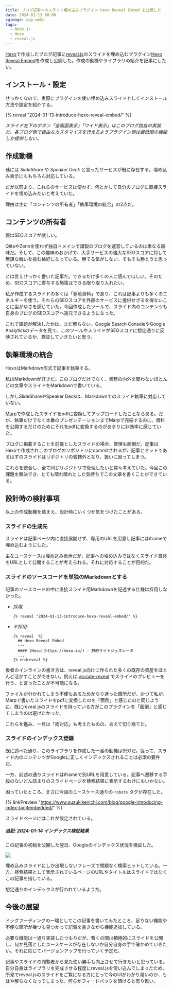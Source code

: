 ```yaml
---
title: ブログ記事へのスライド埋め込みプラグイン Hexo Reveal Embed を公開した
date: 2024-01-13 00:00
ogimage: ogp.webp
tags:
  - Node.js
  - Hexo
  - reveal.js
---
```


[Hexo](https://hexo.io/)で作成したブログ記事に[reveal.js](https://revealjs.com/)のスライドを埋め込むプラグイン[Hexo Reveal Embed](https://www.npmjs.com/package/hexo-reveal-embed)を作成し公開した。作成の動機やライブラリの紹介を記事にしたい。

## インストール・設定

せっかくなので、実際にプラグインを使い埋め込みスライドとしてインストール方法や設定を紹介する。

{% reveal "2024-01-13-introduce-hexo-reveal-embed/" %}

*スライド左下のボタン「全画面表示」「ワイド表示」はこのブログ独自の実装だ。各ブログ側で自由なカスタマイズを行えるようプラグイン側は最低限の機能しか提供しない。*

## 作成動機

巷には *SlideShare* や *Speaker Deck* と言ったサービスが既に存在する。埋め込み表示にももちろん対応している。

だが以前より、これらのサービスは使わず、何とかして自分のブログに直接スライドを埋め込みたいと考えていた。

理由は主に「コンテンツの所有者」「執筆環境の統合」の2点だ。

## コンテンツの所有者

要はSEOスコアが欲しい。

QiitaやZennを使わず独自ドメインで謹製のブログを運営しているのは単なる趣味だ。そして、この趣味のおかげで、大手サービスの強大なSEOスコアに対して無謀な戦いを挑む格好になっている。勝てる気がしない、そもそも勝とうと思っていない。

とは言えせっかく書いた記事だ。できるだけ多くの人に読んでほしい。そのため、SEOスコアに寄与する施策はできる限り取り入れたい。

私が作成するスライドの多くは「登壇資料」であり、これは記事よりも多くのエネルギーを使う。それらのSEOスコアを外部のサービスに提供せざるを得ないことに歯がゆさを感じていた。今回作成したツールで、スライド内のコンテンツも自身のブログのSEOスコアへ還元できるようになった。

これで課題が解決したかは、まだ解らない。Google Search ConsoleやGoogle Analyticsのデータを見て、このツールやスライドがSEOスコアに想定通りに反映されているか、検証していきたいと思う。

## 執筆環境の統合

HexoはMarkdown形式で記事を執筆する。

私はMarkdownが好きだ。このブログだけでなく、業務の内外を問わないほとんどの文章やスライドをMarkdownで書いている。

しかしSlideShareやSpeaker Deckは、Markdownでのスライド執筆に対応していない。

[Marp](https://marp.app/)で作成したスライドをpdfに変換してアップロードしたことならある。だが、執筆だけでなく本番のプレゼンテーションまでMarpで完結するのに、資料を公開するだけのためにそれをpdfに変換するのがあまりに非効率に感じていた。

ブログに掲載することを前提としたスライドの場合、管理も面倒だ。記事はHexoで作成されこのブログのリポジトリにcommitされるが、記事とセットであるはずのスライドはリポジトリの管轄外となり、扱いに困ってしまう。

これらを統合し、全て同じリポジトリで管理したいと常々考えていた。今回この課題を解決でき、とても晴れ晴れとした気持ちでこの文章を書くことができている。

## 設計時の検討事項

以上の作成動機を踏まえ、設計時にいくつか気をつけたことがある。

### スライドの生成先

スライドは記事ページ内に直接展開せず、専用のURLを用意し記事にはiframeで埋め込むようにした。

主なユースケースは埋め込み表示だが、記事への埋め込みではなくスライド自体をURLとして公開することが考えられる。それに対応することが目的だ。

### スライドのソースコードを単独のMarkdownとする

記事のソースコードの中に直接スライド用Markdownを記述する仕様は採用しなかった。

* *採用:*
  ```nunjucks
  {% reveal "2024-01-13-introduce-hexo-reveal-embed/" %}
  ```
* *不採用:*
  ```nunjucks
  {% reveal  %}
    ## Hexo Reveal Embed
    ---
    #### [Hexo](https://hexo.io/) - 静的サイトジェネレータ
    ...
  {% endreveal %}
  ```

後者のインラインの書き方は、reveal.js向けに作られた多くの既存の資産をほとんど活かすことができない。例えば [vscode-reveal](https://marketplace.visualstudio.com/items?itemName=evilz.vscode-reveal) でスライドのプレビューを行う、と言ったことが不可能になる。

ファイルが分かれてしまう不便もあるためかなり迷った箇所だが、かつて私が、Marpで書いたスライドをpdfに変換したのを「面倒」と感じたのと同じように、既にreveal.jsのスライドを持っている方がこのプラグインを「面倒」と感じてしまうのは避けたかった。

これらを鑑み、一旦は「両対応」も考えたものの、あえて切り捨てた。

### スライドのインデックス登録

既に述べた通り、このライブラリを作成した一番の動機はSEOだ。従って、スライド内のコンテンツがGoogleに正しくインデックスされることは必須の要件だ。

一方、前述の通りスライドはiframeで別URLを用意している。記事へ遷移する手段のないどん詰まりのスライドページを検索結果に表示するわけにもいかない。

困っていたところ、まさに今回のユースケース通りの `robots` タグが存在した。

{% linkPreview "https://www.suzukikenichi.com/blog/google-introducing-index-tagifembedded/" %}

スライドページにはこれが設定されている。

##### *追記: 2024-01-14 インデックス検証結果*

この記事の初稿を公開した翌日、Googleのインデックス状況を検証した。

![](indexifembedded.webp)

埋め込みスライドにしか出現しないフレーズで問題なく検索ヒットしている。一方、検索結果として表示されているページのURLやタイトルはスライドではなくこの記事を指している。

想定通りのインデックスが行われているようだ。

## 今後の展望

ドッグフーディングの一環としてこの記事を書いてみたところ、足りない機能や不便な箇所が幾つも見つかって記事を書きながら機能追加している。

必要な機能は一通り実装したつもりだが、暫くの間は積極的にスライドを公開し、何か見落としたユースケースが存在しないか自分自身の手で確かめていきたい。それに応じてバージョンアップを行っていく予定だ。

記事やスライドの閲覧者から見た使い勝手も向上させて行きたいと思っている。自分自身はライブラリを完成させる程度にreveal.jsを使い込んでしまったため、所見でreveal.jsのスライドをご覧になる方にとって今のUIがわかり易いのか、もはや解らなくなってしまった。何らかフィードバックを頂けると有り難い。
